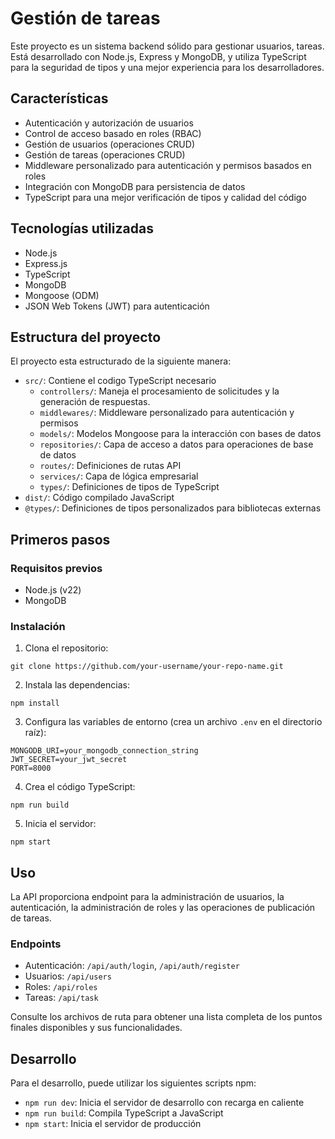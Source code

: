 # Gestión de tareas

Este proyecto es un sistema backend sólido para gestionar usuarios, tareas. Está desarrollado con Node.js, Express y MongoDB, y utiliza TypeScript para la seguridad de tipos y una mejor experiencia para los desarrolladores.

## Características

- Autenticación y autorización de usuarios
- Control de acceso basado en roles (RBAC)
- Gestión de usuarios (operaciones CRUD)
- Gestión de tareas (operaciones CRUD)
- Middleware personalizado para autenticación y permisos basados ​​en roles
- Integración con MongoDB para persistencia de datos
- TypeScript para una mejor verificación de tipos y calidad del código

## Tecnologías utilizadas

- Node.js
- Express.js
- TypeScript
- MongoDB
- Mongoose (ODM)
- JSON Web Tokens (JWT) para autenticación

## Estructura del proyecto

El proyecto esta estructurado de la siguiente manera:

- `src/`: Contiene el codigo TypeScript necesario
  - `controllers/`: Maneja el procesamiento de solicitudes y la generación de respuestas.
  - `middlewares/`: Middleware personalizado para autenticación y permisos
  - `models/`: Modelos Mongoose para la interacción con bases de datos
  - `repositories/`: Capa de acceso a datos para operaciones de base de datos
  - `routes/`: Definiciones de rutas API
  - `services/`: Capa de lógica empresarial
  - `types/`: Definiciones de tipos de TypeScript
- `dist/`: Código compilado JavaScript
- `@types/`: Definiciones de tipos personalizados para bibliotecas externas

## Primeros pasos

### Requisitos previos

- Node.js (v22)
- MongoDB

### Instalación

1. Clona el repositorio:

```
git clone https://github.com/your-username/your-repo-name.git
```

2. Instala las dependencias:

```
npm install
```

3. Configura las variables de entorno (crea un archivo `.env` en el directorio raíz):

```
MONGODB_URI=your_mongodb_connection_string
JWT_SECRET=your_jwt_secret
PORT=8000
```

4. Crea el código TypeScript:

```
npm run build
```

5. Inicia el servidor:
```
npm start
```

## Uso

La API proporciona endpoint para la administración de usuarios, la autenticación, la administración de roles y las operaciones de publicación de tareas. 

### Endpoints

- Autenticación: `/api/auth/login`, `/api/auth/register`
- Usuarios: `/api/users`
- Roles: `/api/roles`
- Tareas: `/api/task`

Consulte los archivos de ruta para obtener una lista completa de los puntos finales disponibles y sus funcionalidades.

## Desarrollo

Para el desarrollo, puede utilizar los siguientes scripts npm:

- `npm run dev`: Inicia el servidor de desarrollo con recarga en caliente
- `npm run build`: Compila TypeScript a JavaScript
- `npm start`: Inicia el servidor de producción

